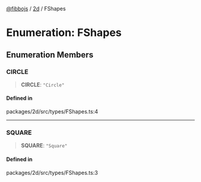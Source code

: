 [@fibbojs](/api/index) / [2d](/api/2d) / FShapes

# Enumeration: FShapes

## Enumeration Members

### CIRCLE

> **CIRCLE**: `"Circle"`

#### Defined in

packages/2d/src/types/FShapes.ts:4

***

### SQUARE

> **SQUARE**: `"Square"`

#### Defined in

packages/2d/src/types/FShapes.ts:3
